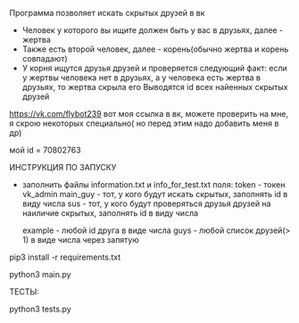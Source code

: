 Программа позволяет искать скрытых друзей в вк

- Человек у которого вы ищите должен быть у вас в друзьях, далее - жертва
- Также есть второй человек, далее - корень(обычно жертва и корень совпадают)
- У корня ищутся друзья друзей и проверяется следующий факт: если у жертвы человека нет в друзьях, а у человека есть жертва в друзьях, то жертва скрыла его
Выводятся id всех найенных скрытых друзей

https://vk.com/flybot239 вот моя ссылка в вк, можете проверить на мне, я скрою некоторых специально( но перед этим надо добавить меня в др)

мой id = 70802763

ИНСТРУКЦИЯ ПО ЗАПУСКУ

- заполнить файлы information.txt и info_for_test.txt
	поля:
	token - токен vk_admin
	main_guy - тот, у кого будут искать скрытых, заполнять id в виду числа
	sus - тот, у кого будут проверяться друзья друзей на наиличие скрытых, заполнять id в виду числа

	example - любой id друга в виде числа
	guys - любой список друзей(> 1) в виде числа через запятую

pip3 install -r requirements.txt

python3 main.py

ТЕСТЫ:

python3 tests.py

